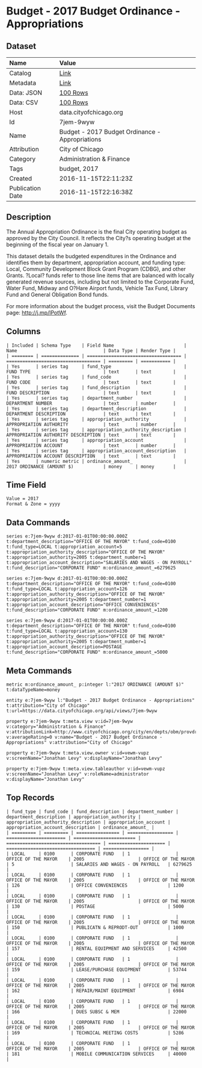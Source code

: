 # Budget - 2017 Budget Ordinance - Appropriations

## Dataset

| Name | Value |
| :--- | :---- |
| Catalog | [Link](https://catalog.data.gov/dataset/budget-2017-budget-ordinance-appropriations) |
| Metadata | [Link](https://data.cityofchicago.org/api/views/7jem-9wyw) |
| Data: JSON | [100 Rows](https://data.cityofchicago.org/api/views/7jem-9wyw/rows.json?max_rows=100) |
| Data: CSV | [100 Rows](https://data.cityofchicago.org/api/views/7jem-9wyw/rows.csv?max_rows=100) |
| Host | data.cityofchicago.org |
| Id | 7jem-9wyw |
| Name | Budget - 2017 Budget Ordinance - Appropriations |
| Attribution | City of Chicago |
| Category | Administration & Finance |
| Tags | budget, 2017 |
| Created | 2016-11-15T22:11:23Z |
| Publication Date | 2016-11-15T22:16:38Z |

## Description

The Annual Appropriation Ordinance is the final City operating budget as approved by the City Council. It reflects the City?s operating budget at the beginning of the fiscal year on January 1.

This dataset details the budgeted expenditures in the Ordinance and identifies them by department, appropriation account, and funding type: Local, Community Development Block Grant Program (CDBG), and other Grants. ?Local? funds refer to those line items that are balanced with locally generated revenue sources, including but not limited to the Corporate Fund, Water Fund, Midway and O?Hare Airport funds, Vehicle Tax Fund, Library Fund and General Obligation Bond funds.

For more information about the budget process, visit the Budget Documents page: http://j.mp/lPotWf.

## Columns

```ls
| Included | Schema Type    | Field Name                          | Name                                | Data Type | Render Type |
| ======== | ============== | =================================== | =================================== | ========= | =========== |
| Yes      | series tag     | fund_type                           | FUND TYPE                           | text      | text        |
| Yes      | series tag     | fund_code                           | FUND CODE                           | text      | text        |
| Yes      | series tag     | fund_description                    | FUND DESCRIPTION                    | text      | text        |
| Yes      | series tag     | department_number                   | DEPARTMENT NUMBER                   | text      | number      |
| Yes      | series tag     | department_description              | DEPARTMENT DESCRIPTION              | text      | text        |
| Yes      | series tag     | appropriation_authority             | APPROPRIATION AUTHORITY             | text      | number      |
| Yes      | series tag     | appropriation_authority_description | APPROPRIATION AUTHORITY DESCRIPTION | text      | text        |
| Yes      | series tag     | appropriation_account               | APPROPRIATION ACCOUNT               | text      | number      |
| Yes      | series tag     | appropriation_account_description   | APPROPRIATION ACCOUNT DESCRIPTION   | text      | text        |
| Yes      | numeric metric | ordinance_amount_                   | 2017 ORDINANCE (AMOUNT $)           | money     | money       |
```

## Time Field

```ls
Value = 2017
Format & Zone = yyyy
```

## Data Commands

```ls
series e:7jem-9wyw d:2017-01-01T00:00:00.000Z t:department_description="OFFICE OF THE MAYOR" t:fund_code=0100 t:fund_type=LOCAL t:appropriation_account=5 t:appropriation_authority_description="OFFICE OF THE MAYOR" t:appropriation_authority=2005 t:department_number=1 t:appropriation_account_description="SALARIES AND WAGES - ON PAYROLL" t:fund_description="CORPORATE FUND" m:ordinance_amount_=6279625

series e:7jem-9wyw d:2017-01-01T00:00:00.000Z t:department_description="OFFICE OF THE MAYOR" t:fund_code=0100 t:fund_type=LOCAL t:appropriation_account=126 t:appropriation_authority_description="OFFICE OF THE MAYOR" t:appropriation_authority=2005 t:department_number=1 t:appropriation_account_description="OFFICE CONVENIENCES" t:fund_description="CORPORATE FUND" m:ordinance_amount_=1200

series e:7jem-9wyw d:2017-01-01T00:00:00.000Z t:department_description="OFFICE OF THE MAYOR" t:fund_code=0100 t:fund_type=LOCAL t:appropriation_account=130 t:appropriation_authority_description="OFFICE OF THE MAYOR" t:appropriation_authority=2005 t:department_number=1 t:appropriation_account_description=POSTAGE t:fund_description="CORPORATE FUND" m:ordinance_amount_=5000
```

## Meta Commands

```ls
metric m:ordinance_amount_ p:integer l:"2017 ORDINANCE (AMOUNT $)" t:dataTypeName=money

entity e:7jem-9wyw l:"Budget - 2017 Budget Ordinance - Appropriations" t:attribution="City of Chicago" t:url=https://data.cityofchicago.org/api/views/7jem-9wyw

property e:7jem-9wyw t:meta.view v:id=7jem-9wyw v:category="Administration & Finance" v:attributionLink=http://www.cityofchicago.org/city/en/depts/obm/provdrs/city_budg.html v:averageRating=0 v:name="Budget - 2017 Budget Ordinance - Appropriations" v:attribution="City of Chicago"

property e:7jem-9wyw t:meta.view.owner v:id=vewm-vupz v:screenName="Jonathan Levy" v:displayName="Jonathan Levy"

property e:7jem-9wyw t:meta.view.tableauthor v:id=vewm-vupz v:screenName="Jonathan Levy" v:roleName=administrator v:displayName="Jonathan Levy"
```

## Top Records

```ls
| fund_type | fund_code | fund_description | department_number | department_description | appropriation_authority | appropriation_authority_description | appropriation_account | appropriation_account_description | ordinance_amount_ | 
| ========= | ========= | ================ | ================= | ====================== | ======================= | =================================== | ===================== | ================================= | ================= | 
| LOCAL     | 0100      | CORPORATE FUND   | 1                 | OFFICE OF THE MAYOR    | 2005                    | OFFICE OF THE MAYOR                 | 5                     | SALARIES AND WAGES - ON PAYROLL   | 6279625           | 
| LOCAL     | 0100      | CORPORATE FUND   | 1                 | OFFICE OF THE MAYOR    | 2005                    | OFFICE OF THE MAYOR                 | 126                   | OFFICE CONVENIENCES               | 1200              | 
| LOCAL     | 0100      | CORPORATE FUND   | 1                 | OFFICE OF THE MAYOR    | 2005                    | OFFICE OF THE MAYOR                 | 130                   | POSTAGE                           | 5000              | 
| LOCAL     | 0100      | CORPORATE FUND   | 1                 | OFFICE OF THE MAYOR    | 2005                    | OFFICE OF THE MAYOR                 | 150                   | PUBLICATN & REPRODT-OUT           | 1000              | 
| LOCAL     | 0100      | CORPORATE FUND   | 1                 | OFFICE OF THE MAYOR    | 2005                    | OFFICE OF THE MAYOR                 | 157                   | RENTAL EQUIPMENT AND SERVICES     | 42500             | 
| LOCAL     | 0100      | CORPORATE FUND   | 1                 | OFFICE OF THE MAYOR    | 2005                    | OFFICE OF THE MAYOR                 | 159                   | LEASE/PURCHASE EQUIPMENT          | 53744             | 
| LOCAL     | 0100      | CORPORATE FUND   | 1                 | OFFICE OF THE MAYOR    | 2005                    | OFFICE OF THE MAYOR                 | 162                   | REPAIR/MAINT EQUIPMENT            | 6984              | 
| LOCAL     | 0100      | CORPORATE FUND   | 1                 | OFFICE OF THE MAYOR    | 2005                    | OFFICE OF THE MAYOR                 | 166                   | DUES SUBSC & MEM                  | 22000             | 
| LOCAL     | 0100      | CORPORATE FUND   | 1                 | OFFICE OF THE MAYOR    | 2005                    | OFFICE OF THE MAYOR                 | 169                   | TECHNICAL MEETING COSTS           | 5286              | 
| LOCAL     | 0100      | CORPORATE FUND   | 1                 | OFFICE OF THE MAYOR    | 2005                    | OFFICE OF THE MAYOR                 | 181                   | MOBILE COMMUNICATION SERVICES     | 40000             | 
```